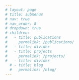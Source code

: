 ```yaml
---
# layout: page
# title: submenus
# nav: true
# nav_order: 8
# dropdown: true
# children:
#   - title: publications
#     permalink: /publications/
#   - title: divider
#   - title: projects
#     permalink: /projects/
#   - title: divider
  # - title: blog
  #   permalink: /blog/
---
```

